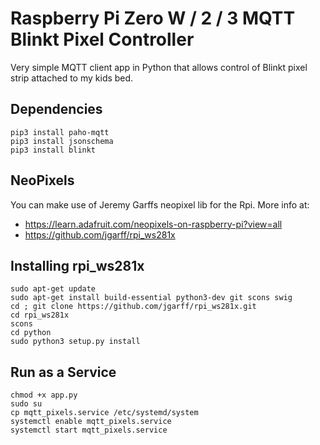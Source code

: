 # Raspberry Pi Zero W / 2 / 3 MQTT Blinkt Pixel Controller

Very simple MQTT client app in Python that allows control of Blinkt pixel strip
attached to my kids bed.

## Dependencies

```shell
pip3 install paho-mqtt
pip3 install jsonschema
pip3 install blinkt
```

## NeoPixels

You can make use of Jeremy Garffs neopixel lib for the Rpi. More info at:

* https://learn.adafruit.com/neopixels-on-raspberry-pi?view=all
* https://github.com/jgarff/rpi_ws281x

## Installing rpi_ws281x

```shell
sudo apt-get update
sudo apt-get install build-essential python3-dev git scons swig
cd ; git clone https://github.com/jgarff/rpi_ws281x.git
cd rpi_ws281x
scons
cd python
sudo python3 setup.py install
```

## Run as a Service

```shell
chmod +x app.py
sudo su
cp mqtt_pixels.service /etc/systemd/system
systemctl enable mqtt_pixels.service
systemctl start mqtt_pixels.service
```
